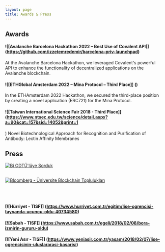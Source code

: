 ```yaml
---
layout: page
title: Awards & Press
---
```


## Awards

#### ![[Avalanche Barcelona Hackathon 2022 – Best Use of Covalent API]] (https://github.com/izzetemredemir/barcelona-priv-launchpad)
At the Avalanche Barcelona Hackathon, we leveraged Covalent's powerful API to enhance the functionality of decentralized applications on the Avalanche blockchain.

#### ![[ETHGlobal Amsterdam 2022 – Mina Protocol – Third Place]] () 
In the ETHAmsterdam 2022 Hackathon, we secured the third-place position by creating a novel application (ERC721) for the Mina Protocol.

#### ![[Taiwan International Science Fair 2018 - Third Place]] (https://www.ntsec.edu.tw/science/detail.aspx?a=90&cat=157&sid=14052&print=1
)
Novel Biotechnological Approach for Recognition and Purification of Antibody: Lectin Affinity Membranes

## Press
[![Bi ODTÜ'lüye Sorduk](https://i.imgur.com/MhYK86c.jpeg)](https://youtu.be/LUQjGP8Goh8)
<br />
<br />

[![Bloomberg - Üniversite Blockchain Toplulukları](https://i.ibb.co/bHDYrL9/Screenshot-2024-04-26-at-21-04-45.png)](https://youtu.be/G0-Y3UBu9t0)

<br />
<br />

#### [![Hürriyet - TISF]] (https://www.hurriyet.com.tr/egitim/lise-ogrencisi-tayvanda-ucuncu-oldu-40734580) 
#### [![Sabah - TISF]] (https://www.sabah.com.tr/egeli/2018/02/08/bora-izmirin-gururu-oldu) 
#### [![Yeni Asır  - TISF]] (https://www.yeniasir.com.tr/yasam/2018/02/07/lise-ogrencisinin-uluslararasi-basarisi)
